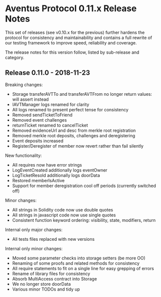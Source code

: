 # Aventus Protocol 0.11.x Release Notes

This set of releases (see v0.10.x for the previous) further hardens the protocol for consistency and maintainability
and contains a full rewrite of our testing framework to improve speed, reliability and coverage.

The release notes for this version follow, listed by sub-release and category.

## Release 0.11.0 - 2018-11-23

Breaking changes:
* Storage transferAVTTo and transferAVTFrom no longer return values: will assert instead
* IAVTManager logs renamed for clarity
* All logs renamed to present perfect tense for consistency
* Removed sendTicketToFriend
* Removed event challenges
* returnTicket renamed to cancelTicket
* Removed evidenceUrl and desc from merkle root registration
* Removed merkle root deposits, challenges and deregistering
* Event deposits increased
* Register/Deregister of member now revert rather than fail silently

New functionality:
* All requires now have error strings
* LogEventCreated additionally logs eventOwner
* LogTicketResold additionally logs doorData
* Restored memberIsActive
* Support for member deregistration cool off periods (currently switched off)

Minor changes:
* All strings in Solidity code now use double quotes
* All strings in javascript code now use single quotes
* Consistent function keyword ordering: visibility, state, modifiers, return

Internal only major changes:
* All tests files replaced with new versions

Internal only minor changes:
* Moved some parameter checks into storage setters (be more OO)
* Renaming of some proofs and related methods for consistency
* All require statements to fit on a single line for easy grepping of errors
* Rename of library files for consistency
* Absorb MultiAccess contract into Storage
* We no longer store doorData
* Various minor TODOs and tidy up